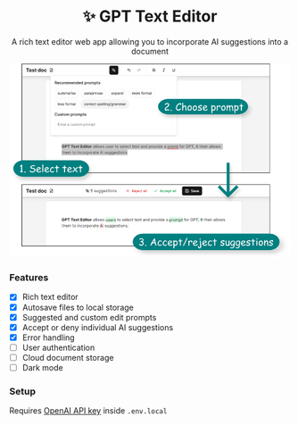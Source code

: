 <div align="center">

# ✨ GPT Text Editor

A rich text editor web app allowing you to incorporate AI suggestions into a document

![UI](ui.png)

</div>

### Features
- [x] Rich text editor
- [x] Autosave files to local storage
- [x] Suggested and custom edit prompts
- [x] Accept or deny individual AI suggestions
- [x] Error handling
- [ ] User authentication
- [ ] Cloud document storage
- [ ] Dark mode

### Setup
Requires [OpenAI API key](https://platform.openai.com/api-keys) inside ```.env.local```
